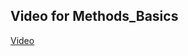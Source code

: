 ## Video for Methods_Basics
[Video](https://drive.google.com/file/d/16tSnVZk_y_b-fP5H8UFk3fmUscW3Pyi3/view?usp=sharing)
